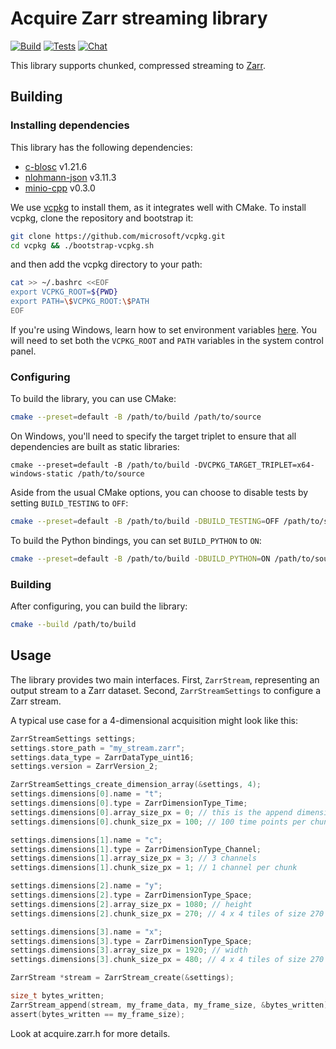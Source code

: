 # Acquire Zarr streaming library

[![Build](https://github.com/acquire-project/acquire-zarr/actions/workflows/build.yml/badge.svg)](https://github.com/acquire-project/acquire-zarr/actions/workflows/build.yml)
[![Tests](https://github.com/acquire-project/acquire-zarr/actions/workflows/test.yml/badge.svg)](https://github.com/acquire-project/acquire-zarr/actions/workflows/test_pr.yml)
[![Chat](https://img.shields.io/badge/zulip-join_chat-brightgreen.svg)](https://acquire-imaging.zulipchat.com/)

This library supports chunked, compressed streaming to [Zarr][].

## Building

### Installing dependencies

This library has the following dependencies:
- [c-blosc](https://github.com/Blosc/c-blosc) v1.21.6
- [nlohmann-json](https://github.com/nlohmann/json) v3.11.3
- [minio-cpp](https://github.com/minio/minio-cpp) v0.3.0

We use [vcpkg] to install them, as it integrates well with CMake.
To install vcpkg, clone the repository and bootstrap it:

```bash
git clone https://github.com/microsoft/vcpkg.git
cd vcpkg && ./bootstrap-vcpkg.sh
```

and then add the vcpkg directory to your path:

```bash
cat >> ~/.bashrc <<EOF
export VCPKG_ROOT=${PWD}
export PATH=\$VCPKG_ROOT:\$PATH
EOF
```

If you're using Windows, learn how  to set environment variables [here](https://learn.microsoft.com/en-us/powershell/module/microsoft.powershell.core/about/about_environment_variables?view=powershell-7.4#set-environment-variables-in-the-system-control-panel).
You will need to set both the `VCPKG_ROOT` and `PATH` variables in the system control panel.

### Configuring

To build the library, you can use CMake:

```bash
cmake --preset=default -B /path/to/build /path/to/source
```

On Windows, you'll need to specify the target triplet to ensure that all dependencies are built as static libraries:

```pwsh
cmake --preset=default -B /path/to/build -DVCPKG_TARGET_TRIPLET=x64-windows-static /path/to/source
```

Aside from the usual CMake options, you can choose to disable tests by setting `BUILD_TESTING` to `OFF`:

```bash
cmake --preset=default -B /path/to/build -DBUILD_TESTING=OFF /path/to/source
```

To build the Python bindings, you can set `BUILD_PYTHON` to `ON`:

```bash
cmake --preset=default -B /path/to/build -DBUILD_PYTHON=ON /path/to/source
```

### Building

After configuring, you can build the library:

```bash
cmake --build /path/to/build
```

## Usage

The library provides two main interfaces.
First, `ZarrStream`, representing an output stream to a Zarr dataset.
Second, `ZarrStreamSettings` to configure a Zarr stream.

A typical use case for a 4-dimensional acquisition might look like this:

```c
ZarrStreamSettings settings;
settings.store_path = "my_stream.zarr";
settings.data_type = ZarrDataType_uint16;
settings.version = ZarrVersion_2;

ZarrStreamSettings_create_dimension_array(&settings, 4);
settings.dimensions[0].name = "t";
settings.dimensions[0].type = ZarrDimensionType_Time;
settings.dimensions[0].array_size_px = 0; // this is the append dimension
settings.dimensions[0].chunk_size_px = 100; // 100 time points per chunk

settings.dimensions[1].name = "c";
settings.dimensions[1].type = ZarrDimensionType_Channel;
settings.dimensions[1].array_size_px = 3; // 3 channels
settings.dimensions[1].chunk_size_px = 1; // 1 channel per chunk

settings.dimensions[2].name = "y";
settings.dimensions[2].type = ZarrDimensionType_Space;
settings.dimensions[2].array_size_px = 1080; // height
settings.dimensions[2].chunk_size_px = 270; // 4 x 4 tiles of size 270 x 480

settings.dimensions[3].name = "x";
settings.dimensions[3].type = ZarrDimensionType_Space;
settings.dimensions[3].array_size_px = 1920; // width
settings.dimensions[3].chunk_size_px = 480; // 4 x 4 tiles of size 270 x 480

ZarrStream *stream = ZarrStream_create(&settings);

size_t bytes_written;
ZarrStream_append(stream, my_frame_data, my_frame_size, &bytes_written);
assert(bytes_written == my_frame_size);
```

Look at acquire.zarr.h for more details.

[Zarr]: https://zarr.readthedocs.io/en/stable/spec/v2.html

[Blosc]: https://github.com/Blosc/c-blosc

[Blosc docs]: https://www.blosc.org/

[Zarr v3]: https://zarr-specs.readthedocs.io/en/latest/v3/core/v3.0.html

[acquire-common]: https://github.com/acquire-project/acquire-common

[vcpkg]: https://vcpkg.io/en/
